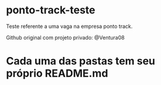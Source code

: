 # ponto-track-teste

Teste referente a uma vaga na empresa ponto track.

Github original com projeto privado: @Ventura08

# Cada uma das pastas tem seu próprio README.md
